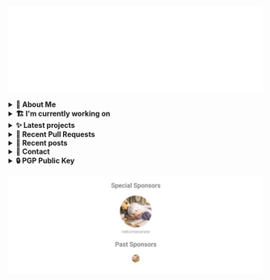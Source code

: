 ![藍](ai.svg)

<details>
  <summary><b>🌠 About Me</b></summary>
  <br/>

- 藍
- Owner of [!mportantImport](https://github.com/importantimport), [SN0WM1X](https://github.com/sn0wm1x), [Moeru AI](https://github.com/moeru-ai)
- Member of [NixOS](https://github.com/nixos), [Lume](https://github.com/lumeland)
- Contributor of [UnoCSS](https://github.com/unocss), [TailwindCSS](https://github.com/tailwindlabs/tailwindcss), [ComfyUI](https://github.com/comfyanonymous/ComfyUI), [MDUI](https://github.com/zdhxiong/mdui) and more

</details>
<details>
  <summary><b>🏗️ I'm currently working on</b></summary>
  <br/>


- [importantimport/hatsu](https://github.com/importantimport/hatsu) - 🩵 Self-hosted &amp; Fully-automated ActivityPub Bridge for Static Sites. (1 day ago)
- [moeru-ai/hub](https://github.com/moeru-ai/hub) - @moeru-ai hub. (1 day ago)
- [sn0wm1x/os](https://github.com/sn0wm1x/os) - 🌨 SN0WM1X (Nix) OS Configuration. (3 days ago)
- [moeru-ai/arpk](https://github.com/moeru-ai/arpk) - 🌐🦙 Ollama as your translator, with DeepLX-compatible API. (4 days ago)
- [sn0wm1x/ur](https://github.com/sn0wm1x/ur) - 🌨 SN0WM1X (Nix) User Repository. (4 days ago)

</details>
<details>
  <summary><b>✨ Latest projects</b></summary>
  <br/>


- [kwaa/sponsors](https://github.com/kwaa/sponsors) - 
- [kwaa/blog_next](https://github.com/kwaa/blog_next) - Trying to Migrate Blog
- [kwaa/sonik-qwik](https://github.com/kwaa/sonik-qwik) - [Alpha] Qwik preset for the Sonik
- [kwaa/comet](https://github.com/kwaa/comet) - 🌠 Comet Gateway - 实验性 Naiveproxy 透明网关. [WIP]
- [kwaa/csgo](https://github.com/kwaa/csgo) - My CS:GO crosshair &amp; scripts.

</details>
<details>
  <summary><b>🎨 Recent Pull Requests</b></summary>
  <br/>


- [refactor: make `whatwg-fetch` optional](https://github.com/ollama/ollama-js/pull/160) on [ollama/ollama-js](https://github.com/ollama/ollama-js) (4 days ago)
- [hatsu: 0.2.2 -&gt; 0.3.0](https://github.com/NixOS/nixpkgs/pull/354408) on [NixOS/nixpkgs](https://github.com/NixOS/nixpkgs) (6 days ago)
- [docs: add hatsu to projects](https://github.com/geofmureithi/apalis/pull/440) on [geofmureithi/apalis](https://github.com/geofmureithi/apalis) (2 weeks ago)
- [feat: support content map](https://github.com/importantimport/hatsu/pull/79) on [importantimport/hatsu](https://github.com/importantimport/hatsu) (2 weeks ago)
- [fix: update cms for lume 2.3](https://github.com/importantimport/lume_theme_shiraha/pull/4) on [importantimport/lume_theme_shiraha](https://github.com/importantimport/lume_theme_shiraha) (3 weeks ago)

</details>
<details>
  <summary><b>📜 Recent posts</b></summary>
  <br/>


- [2023 年 7 月：我最近在写什么](https://kwaa.dev/2023/07) (1 year ago)
- [I 卡也要炼！本地运行 Stable Diffusion &amp; ComfyUI](https://kwaa.dev/stable-diffusion) (2 years ago)
- [为红米 2 刷入 postmarketOS Edge &#43; GNOME Mobile](https://kwaa.dev/redmi2-pmos) (2 years ago)
- [为 nRF52840 Dongle 刷入 CanoKey 固件](https://kwaa.dev/canokey-nrf52) (2 years ago)
- [2022 总结](https://kwaa.dev/2023) (2 years ago)

👉 read more at [./kwaa.dev](https://kwaa.dev)

</details>
<details>
  <summary><b>📧 Contact</b></summary>
  <br/>

- Blog: https://kwaa.dev
- Matrix: [@kwaa:matrix.org](https://matrix.to/#/@kwaa:matrix.org)

👋 If u want to say hello, I'll be happy to meet u.

</details>
<details>
  <summary><b>🔒 PGP Public Key</b></summary>
  <br/>
  
```
pub   ed25519/0x4444777733334444 2022-05-16 [C] [expires: 2026-06-15]
      Key fingerprint = ABCB A12F 1A8E 3CCC F10B  5109 4444 7777 3333 4444
uid                   [ultimate] 藍+85CD <kwa[a]kwaa.dev>
uid                   [ultimate] 藍+85CD (GitHub) &lt;50108258+kwaa[a]users.noreply.github.com>
uid                   [ultimate] [jpeg image of size 889]
sub   ed25519/0xBCB0111111111111 2022-12-24 [S] [expires: 2026-06-15]
sub   ed25519/0x6656222222222222 2022-10-27 [A] [expires: 2026-06-15]
sub   cv25519/0x6EC06EC06EC06EC0 2022-10-05 [E] [expires: 2026-06-15]

# via keys.openpgp.org
gpg --keyserver hkps://keys.openpgp.org --recv-keys 4444777733334444
```

</details>

![sponsors](https://github.com/kwaa/sponsors/blob/main/public/sponsors.svg?raw=true)
